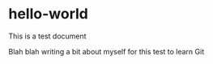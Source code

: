 # hello-world
This is a test document

Blah blah writing a bit about myself for this test to learn Git
